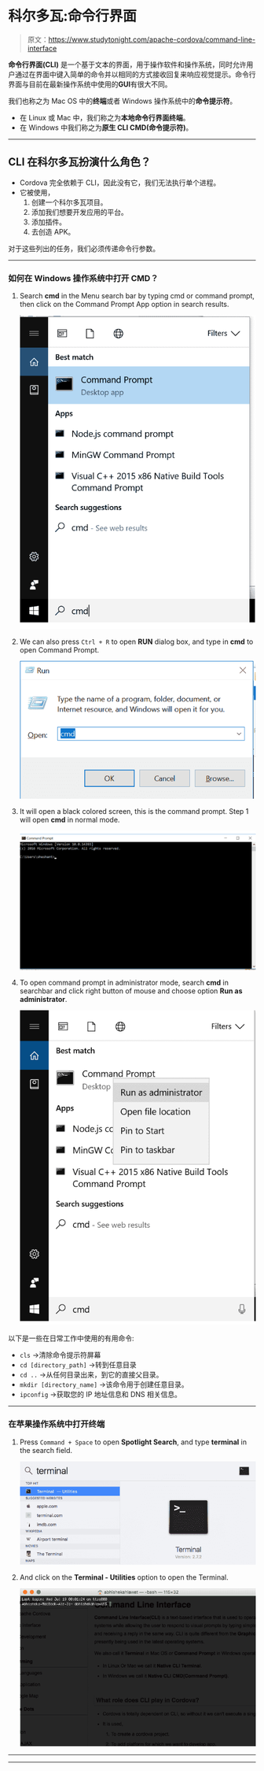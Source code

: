 # 科尔多瓦:命令行界面

> 原文：<https://www.studytonight.com/apache-cordova/command-line-interface>

**命令行界面(CLI)** 是一个基于文本的界面，用于操作软件和操作系统，同时允许用户通过在界面中键入简单的命令并以相同的方式接收回复来响应视觉提示。命令行界面与目前在最新操作系统中使用的**GUI**有很大不同。

我们也称之为 Mac OS 中的**终端**或者 Windows 操作系统中的**命令提示符**。

*   在 Linux 或 Mac 中，我们称之为**本地命令行界面终端**。
*   在 Windows 中我们称之为**原生 CLI CMD(命令提示符)**。

* * *

## CLI 在科尔多瓦扮演什么角色？

*   Cordova 完全依赖于 CLI，因此没有它，我们无法执行单个进程。
*   它被使用，
    1.  创建一个科尔多瓦项目。
    2.  添加我们想要开发应用的平台。
    3.  添加插件。
    4.  去创造 APK。

对于这些列出的任务，我们必须传递命令行参数。

* * *

### 如何在 Windows 操作系统中打开 CMD？

1.  Search **cmd** in the Menu search bar by typing cmd or command prompt, then click on the Command Prompt App option in search results.

    ![Command Line Interface in Windows](img/e006ddbe490ebceaccf4969804a90a1a.png)

3.  We can also press `Ctrl + R` to open **RUN** dialog box, and type in **cmd** to open Command Prompt.

    ![Command Line Interface in Windows](img/fc64b89c9f065536185157b654deaa21.png)

5.  It will open a black colored screen, this is the command prompt. Step 1 will open **cmd** in normal mode.

    ![Command Line Interface in Windows](img/40a8882b8b0fb0f01eff6e5b8357149f.png)

7.  To open command prompt in administrator mode, search **cmd** in searchbar and click right button of mouse and choose option **Run as administrator**.

    ![Command Line Interface in Windows](img/7aaa3d3e160f3645c0b70f5a45f97373.png)

以下是一些在日常工作中使用的有用命令:

*   `cls` →清除命令提示符屏幕
*   `cd [directory_path]` →转到任意目录
*   `cd ..` →从任何目录出来，到它的直接父目录。
*   `mkdir [directory_name]` →该命令用于创建任意目录。
*   `ipconfig` →获取您的 IP 地址信息和 DNS 相关信息。

* * *

### 在苹果操作系统中打开终端

1.  Press `Command + Space` to open **Spotlight Search**, and type **terminal** in the search field.

    ![Terminal in Mac OSx](img/ab0c25c4cf821e58ee176f2963128701.png)

2.  And click on the **Terminal - Utilities** option to open the Terminal.

    ![Terminal in Mac OSx](img/9e60324dfcf06ae3216b20c21cb2e7eb.png)

* * *

* * *